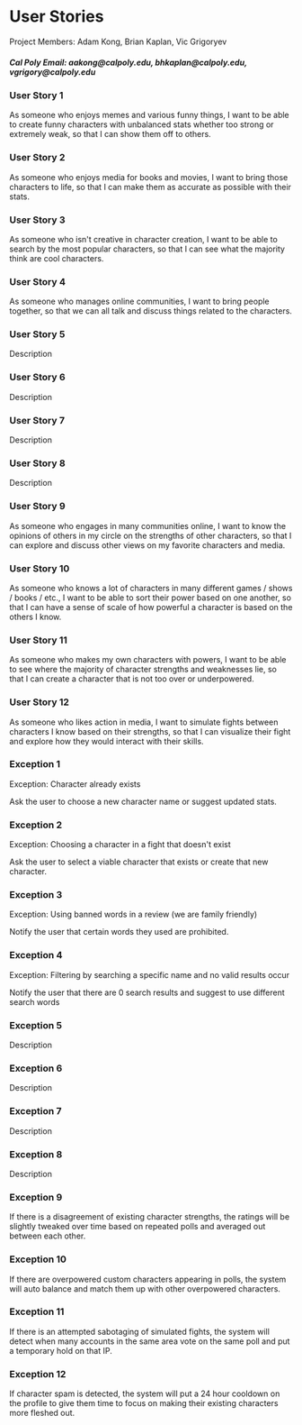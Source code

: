 <h1>User Stories</h1>

<p>Project Members: Adam Kong, Brian Kaplan, Vic Grigoryev</p>

<h5>Cal Poly Email: aakong@calpoly.edu, bhkaplan@calpoly.edu, vgrigory@calpoly.edu</h5>

<h3>User Story 1</h3>

As someone who enjoys memes and various funny things, I want to be able to create funny characters with unbalanced stats whether too strong or extremely weak, so that I can show them off to others.

<h3>User Story 2</h3>

As someone who enjoys media for books and movies, I want to bring those characters to life, so that I can make them as accurate as possible with their stats.

<h3>User Story 3</h3>

As someone who isn't creative in character creation, I want to be able to search by the most popular characters, so that I can see what the majority think are cool characters.

<h3>User Story 4</h3>

As someone who manages online communities, I want to bring people together, so that we can all talk and discuss things related to the characters.

<h3>User Story 5</h3>

Description

<h3>User Story 6</h3>

Description

<h3>User Story 7</h3>

Description

<h3>User Story 8</h3>

Description

<h3>User Story 9</h3>
As someone who engages in many communities online, I want to know the opinions of others in my circle on the strengths of other characters, so that I can explore and discuss other views on my favorite characters and media.

<h3>User Story 10</h3>
As someone who knows a lot of characters in many different games / shows / books / etc., I want to be able to sort their power based on one another, so that I can have a sense of scale of how powerful a character is based on the others I know.

<h3>User Story 11</h3>
As someone who makes my own characters with powers, I want to be able to see where the majority of character strengths and weaknesses lie, so that I can create a character that is not too over or underpowered.

<h3>User Story 12</h3>
As someone who likes action in media, I want to simulate fights between characters I know based on their strengths, so that I can visualize their fight and explore how they would interact with their skills.

<h3>Exception 1</h3>

Exception: Character already exists

Ask the user to choose a new character name or suggest updated stats.

<h3>Exception 2</h3>

Exception: Choosing a character in a fight that doesn't exist

Ask the user to select a viable character that exists or create that new character.

<h3>Exception 3</h3>

Exception: Using banned words in a review (we are family friendly)

Notify the user that certain words they used are prohibited.

<h3>Exception 4</h3>

Exception: Filtering by searching a specific name and no valid results occur

Notify the user that there are 0 search results and suggest to use different search words

<h3>Exception 5</h3>

Description

<h3>Exception 6</h3>

Description

<h3>Exception 7</h3>

Description

<h3>Exception 8</h3>

Description

<h3>Exception 9</h3>
If there is a disagreement of existing character strengths, the ratings will be slightly tweaked over time based on repeated polls and averaged out between each other.

<h3>Exception 10</h3>
If there are overpowered custom characters appearing in polls, the system will auto balance and match them up with other overpowered characters.

<h3>Exception 11</h3>
If there is an attempted sabotaging of simulated fights, the system will detect when many accounts in the same area vote on the same poll and put a temporary hold on that IP.

<h3>Exception 12</h3>
If character spam is detected, the system will put a 24 hour cooldown on the profile to give them time to focus on making their existing characters more fleshed out.
